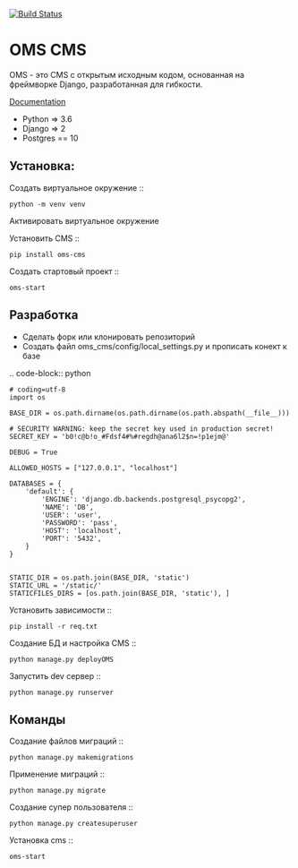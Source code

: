 [![Build Status](https://travis-ci.org/DJWOMS/WomsTeam.svg?branch=master)](https://travis-ci.org/DJWOMS/WomsTeam)

OMS CMS
=======

OMS - это CMS с открытым исходным кодом, основанная на фреймворке Django, разработанная для гибкости.

[Documentation](https://oms-cms.readthedocs.io/ru/latest/)
 
- Python => 3.6
- Django => 2
- Postgres == 10

Установка:
----------

Создать виртуальное окружение ::

    python -m venv venv
    
Активировать виртуальное окружение

Установить CMS ::

    pip install oms-cms
    
Создать стартовый проект ::
    
    oms-start


Разработка
----------

- Сделать форк или клонировать репозиторий
- Создать файл oms_cms/config/local_settings.py и прописать конект к базе

.. code-block:: python

    # coding=utf-8
    import os
    
    BASE_DIR = os.path.dirname(os.path.dirname(os.path.abspath(__file__)))
    
    # SECURITY WARNING: keep the secret key used in production secret!
    SECRET_KEY = 'b0!c@b!o_#Fdsf4#%#regdh@ana6l2$n=!p1ejm@'
    
    DEBUG = True
    
    ALLOWED_HOSTS = ["127.0.0.1", "localhost"]
    
    DATABASES = {
        'default': {
            'ENGINE': 'django.db.backends.postgresql_psycopg2',
            'NAME': 'DB',
            'USER': 'user',
            'PASSWORD': 'pass',
            'HOST': 'localhost',
            'PORT': '5432',
        }
    }
    
    
    STATIC_DIR = os.path.join(BASE_DIR, 'static')
    STATIC_URL = '/static/'
    STATICFILES_DIRS = [os.path.join(BASE_DIR, 'static'), ]


Установить зависимости ::

    pip install -r req.txt
    
Создание БД и настройка CMS ::

    python manage.py deployOMS
    
Запустить dev сервер ::

    python manage.py runserver


Команды
--------

Создание файлов миграций ::

    python manage.py makemigrations
    
Применение миграций ::

    python manage.py migrate

Создание супер пользователя ::

    python manage.py createsuperuser

Установка cms ::

    oms-start



